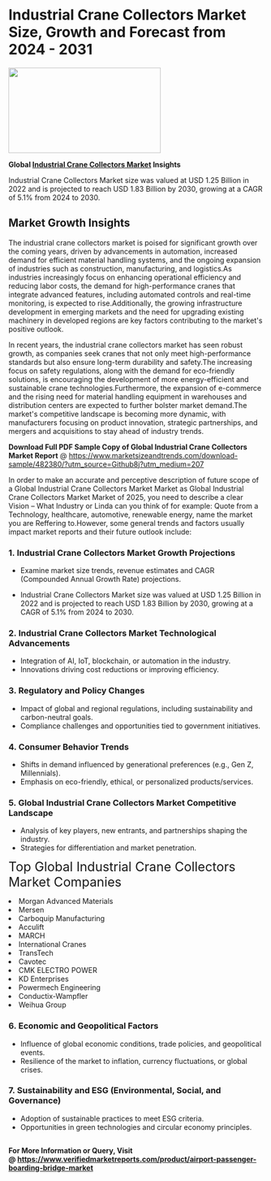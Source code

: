 <H1>Industrial Crane Collectors Market Size, Growth and Forecast from 2024 - 2031</H1><img class="aligncenter size-medium wp-image-584254" src="https://thirdeyenews.in/wp-content/uploads/2024/09/Global-Market-Research-300x168.jpeg" alt="" width="300" height="168" /><p><strong>Global&nbsp;<a href="https://www.marketsizeandtrends.com/download-sample/482380/?utm_source=Github8j?utm_medium=207">Industrial Crane Collectors Market</a> Insights</strong></p><p>Industrial Crane Collectors Market size was valued at USD 1.25 Billion in 2022 and is projected to reach USD 1.83 Billion by 2030, growing at a CAGR of 5.1% from 2024 to 2030.</p><p><h2>Market Growth Insights</h2> <p>The industrial crane collectors market is poised for significant growth over the coming years, driven by advancements in automation, increased demand for efficient material handling systems, and the ongoing expansion of industries such as construction, manufacturing, and logistics.As industries increasingly focus on enhancing operational efficiency and reducing labor costs, the demand for high-performance cranes that integrate advanced features, including automated controls and real-time monitoring, is expected to rise.Additionally, the growing infrastructure development in emerging markets and the need for upgrading existing machinery in developed regions are key factors contributing to the market's positive outlook.</p> <p>In recent years, the industrial crane collectors market has seen robust growth, as companies seek cranes that not only meet high-performance standards but also ensure long-term durability and safety.The increasing focus on safety regulations, along with the demand for eco-friendly solutions, is encouraging the development of more energy-efficient and sustainable crane technologies.Furthermore, the expansion of e-commerce and the rising need for material handling equipment in warehouses and distribution centers are expected to further bolster market demand.The market's competitive landscape is becoming more dynamic, with manufacturers focusing on product innovation, strategic partnerships, and mergers and acquisitions to stay ahead of industry trends.</p> <p><span class=""><strong>Download Full PDF Sample Copy of Global Industrial Crane Collectors Market Report</strong> @ <a href="https://www.marketsizeandtrends.com/download-sample/482380/?utm_source=Github8j?utm_medium=207" target="_blank">https://www.marketsizeandtrends.com/download-sample/482380/?utm_source=Github8j?utm_medium=207</a></span></p><p>In order to make an accurate and perceptive description of future scope of a Global&nbsp;Industrial Crane Collectors Market Market as Global&nbsp;Industrial Crane Collectors Market Market of 2025, you need to describe a clear Vision &ndash; What Industry or Linda can you think of for example: Quote from a Technology, healthcare, automotive, renewable energy, name the market you are Reffering to.However, some general trends and factors usually impact market reports and their future outlook include:</p><h3>1.&nbsp;<strong>Industrial Crane Collectors Market Growth Projections</strong></h3><ul><li>Examine market size trends, revenue estimates and CAGR (Compounded Annual Growth Rate) projections.</li><li><p>Industrial Crane Collectors Market size was valued at USD 1.25 Billion in 2022 and is projected to reach USD 1.83 Billion by 2030, growing at a CAGR of 5.1% from 2024 to 2030.</p></li></ul><h3>2.&nbsp;<strong>Industrial Crane Collectors Market Technological Advancements</strong></h3><ul><li>Integration of AI, IoT, blockchain, or automation in the industry.</li><li>Innovations driving cost reductions or improving efficiency.</li></ul><h3>3.&nbsp;<strong>Regulatory and Policy Changes</strong></h3><ul><li>Impact of global and regional regulations, including sustainability and carbon-neutral goals.</li><li>Compliance challenges and opportunities tied to government initiatives.</li></ul><h3>4.&nbsp;<strong>Consumer Behavior Trends</strong></h3><ul><li>Shifts in demand influenced by generational preferences (e.g., Gen Z, Millennials).</li><li>Emphasis on eco-friendly, ethical, or personalized products/services.</li></ul><h3>5.&nbsp;<strong>Global Industrial Crane Collectors Market Competitive Landscape</strong></h3><ul><li>Analysis of key players, new entrants, and partnerships shaping the industry.</li><li>Strategies for differentiation and market penetration.</li></ul><p data-pm-slice="1 1 []"><span style="color: inherit; font-family: inherit; font-size: 25px;">Top Global Industrial Crane Collectors Market Companies</span></p><div class="" data-test-id=""><p><li>Morgan Advanced Materials</li><li> Mersen</li><li> Carboquip Manufacturing</li><li> Acculift</li><li> MARCH</li><li> International Cranes</li><li> TransTech</li><li> Cavotec</li><li> CMK ELECTRO POWER</li><li> KD Enterprises</li><li> Powermech Engineering</li><li> Conductix-Wampfler</li><li> Weihua Group</li></p></div><h3>6.&nbsp;<strong>Economic and Geopolitical Factors</strong></h3><ul><li>Influence of global economic conditions, trade policies, and geopolitical events.</li><li>Resilience of the market to inflation, currency fluctuations, or global crises.</li></ul><h3>7.&nbsp;<strong>Sustainability and ESG (Environmental, Social, and Governance)</strong></h3><ul><li>Adoption of sustainable practices to meet ESG criteria.</li><li>Opportunities in green technologies and circular economy principles.</li></ul><h2><strong style="font-size: 14px;">For More Information or Query, Visit @&nbsp;</strong><a style="background-color: #ffffff; font-size: 14px;" href="https://www.marketsizeandtrends.com/report/industrial-crane-collectors-market/" target="_blank">https://www.verifiedmarketreports.com/product/airport-passenger-boarding-bridge-market</a></h2>